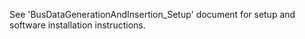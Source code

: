 See 'BusDataGenerationAndInsertion_Setup' document for setup and software installation instructions. 

